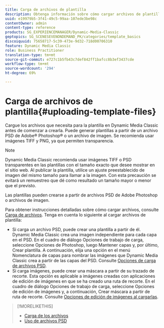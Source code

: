 ```yaml
---
title: Carga de archivos de plantilla
description: Obtenga información sobre cómo cargar archivos de plantilla.
uuid: e19979b5-3f41-49c5-99aa-107ede3be98c
contentOwner: admin
content-type: reference
products: SG_EXPERIENCEMANAGER/Dynamic-Media-Classic
geptopics: SG_SCENESEVENONDEMAND_PK/categories/template_basics
discoiquuid: 75658717-5c39-473e-9d32-718d00706310
feature: Dynamic Media Classic
role: Business Practitioner
translation-type: tm+mt
source-git-commit: e727c1b5fb43c7def842ff1bafcc8b3ef3437cde
workflow-type: tm+mt
source-wordcount: '294'
ht-degree: 69%

---
```



# Carga de archivos de plantilla{#uploading-template-files}

Cargue los archivos que necesita para la plantilla en Dynamic Media Classic antes de comenzar a crearla. Puede generar plantillas a partir de un archivo PSD de Adobe® Photoshop® o un archivo de imagen. Se recomienda usar imágenes TIFF y PNG, ya que permiten transparencia.

>[!NOTE]
>
>Dynamic Media Classic recomienda usar imágenes TIFF o PSD transparentes en las plantillas con el tamaño exacto que desee mostrar en el sitio web. Al publicar la plantilla, utilice un ajuste preestablecido de imagen del mismo tamaño para llamar a la imagen. Con esta precaución se evitará un remuestreo que dé como resultado un tamaño mayor o menor que el previsto.

Las plantillas pueden crearse a partir de archivos PSD de Adobe Photoshop o archivos de imagen. 

Para obtener instrucciones detalladas sobre cómo cargar archivos, consulte [Carga de archivos](uploading-files.md#uploading_files). Tenga en cuenta lo siguiente al cargar archivos de plantilla:

* Si carga un archivo PSD, puede crear una plantilla a partir de él. Dynamic Media Classic crea una imagen independiente para cada capa en el PSD. En el cuadro de diálogo Opciones de trabajo de carga, seleccione Opciones de Photoshop, luego Mantener capas y, por último, Crear plantilla. A continuación, elija una opción en el menú Nomenclatura de capas para nombrar las imágenes que Dynamic Media Classic crea a partir de las capas del PSD. Consulte [Opciones de carga de archivos PSD](psd-files.md#psd_upload_options).
* Si carga imágenes, puede crear una máscara a partir de su trazado de recorte. Esta opción es aplicable a imágenes creadas con aplicaciones de edición de imágenes en que se ha creado una ruta de recorte. En el cuadro de diálogo Opciones de trabajo de carga, seleccione Opciones de edición de imágenes y, a continuación, Crear máscara a partir de ruta de recorte. Consulte [Opciones de edición de imágenes al cargarlas](image-editing-options-upload.md#image-editing-options-at-upload).

>[!MORELIKETHIS]
>
>* [Carga de los archivos](uploading-files.md#uploading_your_files)
>* [Uso de archivos PSD ](psd-files.md#working_with_psd_files)

